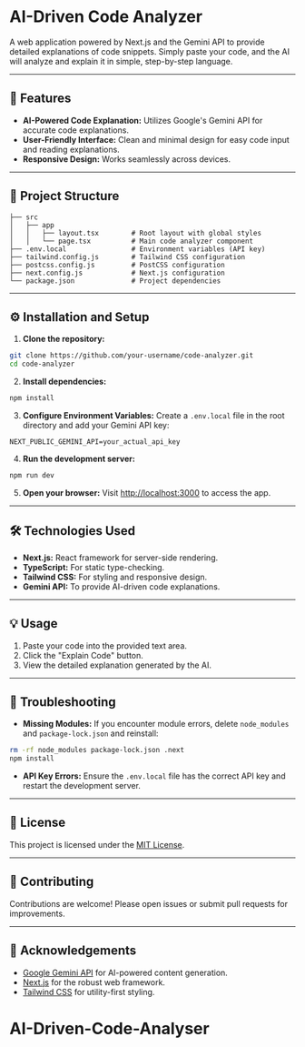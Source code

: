 # AI-Driven Code Analyzer

A web application powered by Next.js and the Gemini API to provide detailed explanations of code snippets. Simply paste your code, and the AI will analyze and explain it in simple, step-by-step language.

---

## 🚀 Features
- **AI-Powered Code Explanation:** Utilizes Google's Gemini API for accurate code explanations.
- **User-Friendly Interface:** Clean and minimal design for easy code input and reading explanations.
- **Responsive Design:** Works seamlessly across devices.

---

## 📂 Project Structure
```
├── src
│   ├── app
│   │   ├── layout.tsx        # Root layout with global styles
│   │   └── page.tsx          # Main code analyzer component
├── .env.local                # Environment variables (API key)
├── tailwind.config.js        # Tailwind CSS configuration
├── postcss.config.js         # PostCSS configuration
├── next.config.js            # Next.js configuration
└── package.json              # Project dependencies
```

---

## ⚙️ Installation and Setup

1. **Clone the repository:**
```bash
git clone https://github.com/your-username/code-analyzer.git
cd code-analyzer
```

2. **Install dependencies:**
```bash
npm install
```

3. **Configure Environment Variables:**
Create a `.env.local` file in the root directory and add your Gemini API key:
```env
NEXT_PUBLIC_GEMINI_API=your_actual_api_key
```

4. **Run the development server:**
```bash
npm run dev
```

5. **Open your browser:**
Visit [http://localhost:3000](http://localhost:3000) to access the app.

---

## 🛠️ Technologies Used
- **Next.js:** React framework for server-side rendering.
- **TypeScript:** For static type-checking.
- **Tailwind CSS:** For styling and responsive design.
- **Gemini API:** To provide AI-driven code explanations.

---

## 💡 Usage
1. Paste your code into the provided text area.
2. Click the "Explain Code" button.
3. View the detailed explanation generated by the AI.

---

## 🐞 Troubleshooting
- **Missing Modules:** If you encounter module errors, delete `node_modules` and `package-lock.json` and reinstall:
```bash
rm -rf node_modules package-lock.json .next
npm install
```

- **API Key Errors:** Ensure the `.env.local` file has the correct API key and restart the development server.

---

## 📄 License
This project is licensed under the [MIT License](LICENSE).

---

## 🤝 Contributing
Contributions are welcome! Please open issues or submit pull requests for improvements.

---

## 🙏 Acknowledgements
- [Google Gemini API](https://ai.google.dev/) for AI-powered content generation.
- [Next.js](https://nextjs.org/) for the robust web framework.
- [Tailwind CSS](https://tailwindcss.com/) for utility-first styling.

# AI-Driven-Code-Analyser
